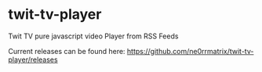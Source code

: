 # twit-tv-player
Twit TV pure javascript video Player from RSS Feeds

Current releases can be found here: https://github.com/ne0rrmatrix/twit-tv-player/releases
